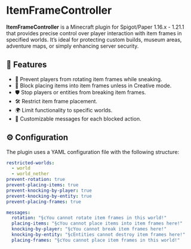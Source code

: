 # ItemFrameController

**ItemFrameController** is a Minecraft plugin for Spigot/Paper 1.16.x - 1.21.1 that provides precise control over player interaction with item frames in specified worlds. It’s ideal for protecting custom builds, museum areas, adventure maps, or simply enhancing server security.

## 🎯 Features

- 🚫 Prevent players from rotating item frames while sneaking.
- 🚫 Block placing items into item frames unless in Creative mode.
- 🛡️ Stop players or entities from breaking item frames.
- 🛠️ Restrict item frame placement.
- 🌍 Limit functionality to specific worlds.
- 💬 Customizable messages for each blocked action.

## ⚙️ Configuration

The plugin uses a YAML configuration file with the following structure:

```yaml
restricted-worlds:
  - world
  - world_nether
prevent-rotation: true
prevent-placing-items: true
prevent-knocking-by-player: true
prevent-knocking-by-entity: true
prevent-placing-frames: true

messages:
  rotation: "§cYou cannot rotate item frames in this world!"
  placing-items: "§cYou cannot place items into item frames here!"
  knocking-by-player: "§cYou cannot break item frames here!"
  knocking-by-entity: "§cEntities cannot destroy item frames here!"
  placing-frames: "§cYou cannot place item frames in this world!"
